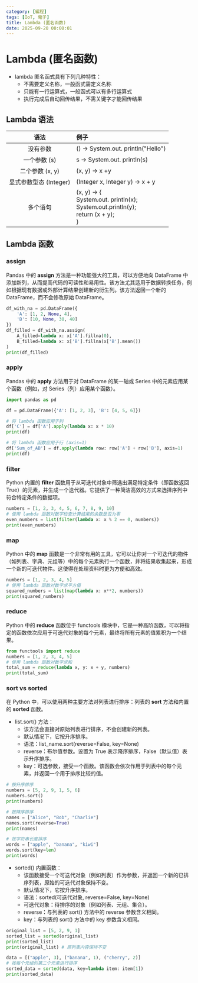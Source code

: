 ```yaml
---
category: [編程]
tags: [IoT, 電子]
title: Lambda (匿名函数)
date: 2025-09-20 00:00:01
---
```


<style>
  table {
    width: 100%
    }
  td {
    vertical-align: center;
    text-align: center;
  }
  table.inputT{
    margin: 10px;
    width: auto;
    margin-left: auto;
    margin-right: auto;
    border: none;
  }
  input{
    text-align: center;
    padding: 0px 10px;
  }
  iframe{
    width: 100%;
    display: block;
    border-style:none;
  }
</style>

# Lambda (匿名函数)

 - lambda 匿名函式具有下列几种特性：
    - 不需要定义名称，一般函式需定义名称
    - 只能有一行运算式，一般函式可以有多行运算式
    - 执行完成后自动回传结果，不需关键字才能回传结果

## Lambda 语法

|语法|例子|
|:---:|:---|
|没有参数|() -> System.out. println("Hello")|
|一个参数 (s)|s -> System.out. println(s)|
|二个参数 (x, y)|(x, y) -> х +y|
|显式参数型态 (Integer)|(Integer x, Integer y) -> x + y|
|多个语句|(x, y) -> {<br>System.out. println(x);<br>System.out.println(y);<br>return (x + y);<br>}|

## Lambda 函数

### assign

Pandas 中的 **assign** 方法是一种功能强大的工具，可以方便地向 DataFrame 中添加新列，从而提高代码的可读性和易用性。该方法尤其适用于数据转换任务，例如根据现有数据或外部计算结果创建新的衍生列。该方法返回一个新的 DataFrame，而不会修改原始 DataFrame。

```py
df_with_na = pd.DataFrame({
    'A': [1, 2, None, 4],
    'B': [10, None, 30, 40]
})
df_filled = df_with_na.assign(
    A_filled=lambda x: x['A'].fillna(0),
    B_filled=lambda x: x['B'].fillna(x['B'].mean())
)
print(df_filled)
```

### apply

Pandas 中的 **apply** 方法用于对 DataFrame 的某一轴或 Series 中的元素应用某个函数（例如，对 Series（列）应用某个函数）。

```py
import pandas as pd

df = pd.DataFrame({'A': [1, 2, 3], 'B': [4, 5, 6]})

# 将 lambda 函数应用于列
df['C'] = df['A'].apply(lambda x: x * 10)
print(df)

# 将 lambda 函数应用于行 (axis=1)
df['Sum_of_AB'] = df.apply(lambda row: row['A'] + row['B'], axis=1)
print(df)
```

### filter

Python 内置的 **filter** 函数用于从可迭代对象中筛选出满足特定条件（即函数返回True）的元素，并生成一个迭代器。它提供了一种简洁高效的方式来选择序列中符合特定条件的数据项。

```py
numbers = [1, 2, 3, 4, 5, 6, 7, 8, 9, 10]
# 使用 lambda 函数对数字检查计算结果的余数是否为零
even_numbers = list(filter(lambda x: x % 2 == 0, numbers))
print(even_numbers)
```

### map

Python 中的 **map** 函数是一个非常有用的工具，它可以让你对一个可迭代的物件（如列表、字典、元组等）中的每个元素执行一个函数，并将结果收集起来，形成一个新的可迭代物件。这使得在处理资料时更为方便和高效。

```py
numbers = [1, 2, 3, 4, 5]
# 使用 lambda 函数对数字求平方值
squared_numbers = list(map(lambda x: x**2, numbers))
print(squared_numbers)
```

### reduce

Python 中的 **reduce** 函数位于 functools 模块中，它是一种高阶函数，可以将指定的函数依次应用于可迭代对象的每个元素，最终将所有元素的值累积为一个结果。

```py
from functools import reduce
numbers = [1, 2, 3, 4, 5]
# 使用 lambda 函数对数字求和
total_sum = reduce(lambda x, y: x + y, numbers)
print(total_sum)
```

### sort vs sorted

在 Python 中，可以使用两种主要方法对列表进行排序：列表的 **sort** 方法和内置的 **sorted** 函数。

- list.sort() 方法：
   - 该方法会直接对原始列表进行排序，不会创建新的列表。
   - 默认情况下，它按升序排序。
   - 语法：list_name.sort(reverse=False, key=None)
   - reverse：布尔值参数。设置为 True 表示降序排序，False（默认值）表示升序排序。
   - key：可选参数，接受一个函数。该函数会依次作用于列表中的每个元素，并返回一个用于排序比较的值。


```py
# 按升序排序
numbers = [5, 2, 9, 1, 5, 6]
numbers.sort()  
print(numbers)

# 按降序排序
names = ["Alice", "Bob", "Charlie"]
names.sort(reverse=True) 
print(names)

# 按字符串长度排序
words = ["apple", "banana", "kiwi"]
words.sort(key=len) 
print(words)
```

- sorted() 内置函数：
   - 该函数接受一个可迭代对象（例如列表）作为参数，并返回一个新的已排序列表，原始的可迭代对象保持不变。
   - 默认情况下，它按升序排序。
   - 语法：sorted(可迭代对象, reverse=False, key=None)
   - 可迭代对象：待排序的对象（例如列表、元组、集合）。
   - reverse：与列表的 sort() 方法中的 reverse 参数含义相同。
   - key：与列表的 sort() 方法中的 key 参数含义相同。


```py
original_list = [5, 2, 9, 1]
sorted_list = sorted(original_list)
print(sorted_list)
print(original_list) # 原列表内容保持不变

data = [("apple", 3), ("banana", 1), ("cherry", 2)]
# 按每个元组的第二个元素进行排序
sorted_data = sorted(data, key=lambda item: item[1]) 
print(sorted_data)
```